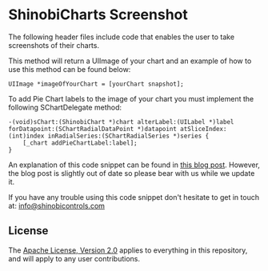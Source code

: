 ShinobiCharts Screenshot
===============

The following header files include code that enables the user to take screenshots of their charts.

This method will return a UIImage of your chart and an example of how to use this method can be found below:

	UIImage *imageOfYourChart = [yourChart snapshot];
	
To add Pie Chart labels to the image of your chart you must implement the following SChartDelegate method:

	-(void)sChart:(ShinobiChart *)chart alterLabel:(UILabel *)label forDatapoint:(SChartRadialDataPoint *)datapoint atSliceIndex:(int)index inRadialSeries:(SChartRadialSeries *)series {
    	[_chart addPieChartLabel:label];
	}

An explanation of this code snippet can be found in [this blog post](http://www.shinobicontrols.com/blog/posts/2012/03/26/taking-a-shinobichart-screenshot-from-your-app/). However, the blog post is slightly out of date so please bear with us while we update it.

If you have any trouble using this code snippet don't hesitate to get in touch at: info@shinobicontrols.com

License
-------

The [Apache License, Version 2.0](license.txt) applies to everything in this repository, and will apply to any user contributions.

